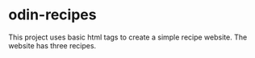 # odin-recipes

This project uses basic html tags to create a simple recipe website.
The website has three recipes.